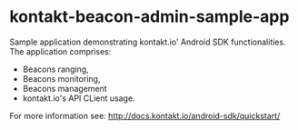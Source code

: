 kontakt-beacon-admin-sample-app
===============================

Sample application demonstrating kontakt.io' Android SDK functionalities. The application comprises:
- Beacons ranging,
- Beacons monitoring,
- Beacons management
- kontakt.io's API CLient usage.

For more information see: http://docs.kontakt.io/android-sdk/quickstart/


